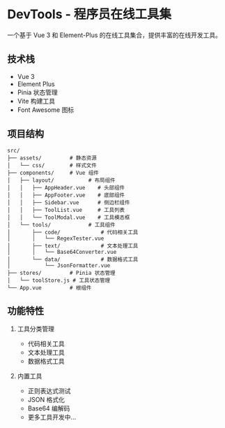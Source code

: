 # DevTools - 程序员在线工具集

一个基于 Vue 3 和 Element-Plus 的在线工具集合，提供丰富的在线开发工具。

## 技术栈

- Vue 3
- Element Plus
- Pinia 状态管理
- Vite 构建工具
- Font Awesome 图标

## 项目结构

```
src/
├── assets/         # 静态资源
│   └── css/        # 样式文件
├── components/     # Vue 组件
│   ├── layout/           # 布局组件
│   │   ├── AppHeader.vue    # 头部组件 
│   │   ├── AppFooter.vue    # 底部组件
│   │   ├── Sidebar.vue      # 侧边栏组件
│   │   ├── ToolList.vue     # 工具列表
│   │   └── ToolModal.vue    # 工具模态框
│   └── tools/            # 工具组件
│       ├── code/             # 代码相关工具
│       │   └── RegexTester.vue
│       ├── text/             # 文本处理工具 
│       │   └── Base64Converter.vue
│       └── data/             # 数据格式工具
│           └── JsonFormatter.vue
├── stores/         # Pinia 状态管理
│   └── toolStore.js # 工具状态管理
└── App.vue         # 根组件
```

## 功能特性

1. 工具分类管理
   - 代码相关工具
   - 文本处理工具
   - 数据格式工具

2. 内置工具
   - 正则表达式测试
   - JSON 格式化
   - Base64 编解码
   - 更多工具开发中...
